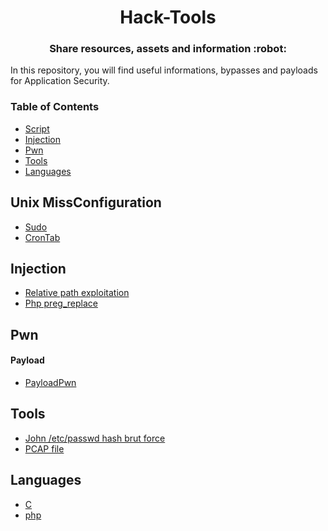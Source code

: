 <h1 align="center">Hack-Tools</h1>

<h3 align="center">
  Share resources, assets and information :robot:
</h3>

In this repository, you will find useful informations, bypasses and payloads for Application Security.

### Table of Contents

- [Script](#Unix-missconfiguration)
- [Injection](#injection)
- [Pwn](#pwn)
- [Tools](#tools)
- [Languages](#languages)

## Unix MissConfiguration

- [Sudo](missConfig/sudo.md)
- [CronTab](missConfig/crontab.md)

## Injection

- [Relative path exploitation](injection/relative_path_binary.md)
- [Php preg_replace](language/php.md)

## Pwn

#### Payload

- [PayloadPwn](pwn/payload.py)

## Tools

- [John /etc/passwd hash brut force](tools/john.md)
- [PCAP file](tools/pcap.md)


## Languages

- [C](language/c.md)
- [php](language/php.md)